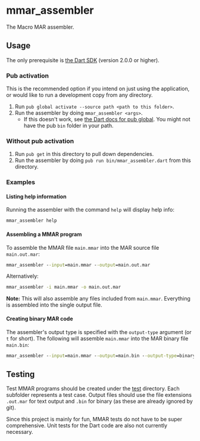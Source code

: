 # mmar_assembler

The Macro MAR assembler.

## Usage

The only prerequisite is [the Dart SDK](https://www.dartlang.org/tools/sdk) (version 2.0.0 or higher).

### Pub activation

This is the recommended option if you intend on just using the application, or would like to run a development copy from any directory.

1. Run `pub global activate --source path <path to this folder>`.
2. Run the assembler by doing `mmar_assembler <args>`.
    - If this doesn't work, see [the Dart docs for pub global](https://www.dartlang.org/tools/pub/cmd/pub-global#running-a-script). You might not have the pub `bin` folder in your path.

### Without pub activation

1. Run `pub get` in this directory to pull down dependencies.
2. Run the assembler by doing `pub run bin/mmar_assembler.dart` from this directory.

### Examples

#### Listing help information
Running the assembler with the command `help` will display help info:

```bat
mmar_assembler help
```

#### Assembling a MMAR program
To assemble the MMAR file `main.mmar` into the MAR source file `main.out.mar`:

```bat
mmar_assembler --input=main.mmar --output=main.out.mar
```

Alternatively:
```bat
mmar_assembler -i main.mmar -o main.out.mar
```

**Note:** This will also assemble any files included from `main.mmar`. Everything is assembled into the single output file.

#### Creating binary MAR code
The assembler's output type is specified with the `output-type` argument (or `t` for short). The following will assemble `main.mmar` into the MAR binary file `main.bin`:
```bat
mmar_assembler --input=main.mmar --output=main.bin --output-type=binary
```

## Testing
Test MMAR programs should be created under the [test](./test) directory. Each subfolder represents a test case. Output files should use the file extensions `.out.mar` for text output and `.bin` for binary (as these are already ignored by git).

Since this project is mainly for fun, MMAR tests do not have to be super comprehensive. Unit tests for the Dart code are also not currently necessary.